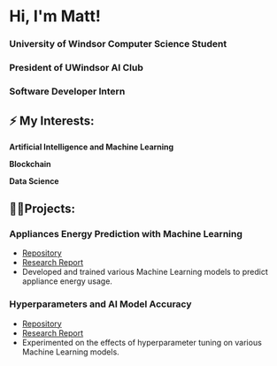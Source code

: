 <h1>Hi, I'm Matt!</h1> 
<h3>University of Windsor Computer Science Student</h3> 
<h3>President of UWindsor AI Club</h3>
<h3>Software Developer Intern</h3>

<h2>⚡ My Interests:</h2>

  <b> Artificial Intelligence and Machine Learning </b>

  <b> Blockchain </b>

  <b> Data Science </b>

<h2>👨‍💻Projects:</h2>

  <h3>Appliances Energy Prediction with Machine Learning</h3>

  - [Repository](https://github.com/Matt-Muscedere/Appliances-Energy-Prediction-with-Machine-Learning)
  - [Research Report](https://github.com/Matt-Muscedere/Appliances-Energy-Prediction-with-Machine-Learning/blob/main/4730%20Report%201.pdf)
  - Developed and trained various Machine Learning models to predict appliance energy usage.

  <h3>Hyperparameters and AI Model Accuracy</h3>

  - [Repository](https://github.com/Matt-Muscedere/Hyperparameters-and-AI-Model-Accuracy)
  - [Research Report](https://github.com/Matt-Muscedere/Hyperparameters-and-AI-Model-Accuracy/blob/main/4730%20Final%20Report.pdf)
  - Experimented on the effects of hyperparameter tuning on various Machine Learning models.
  
